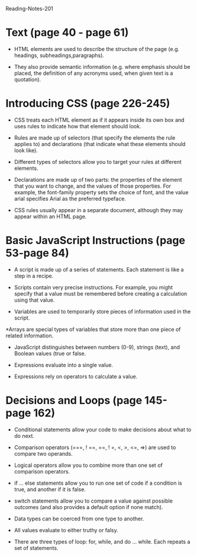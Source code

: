 Reading-Notes-201

# Text (page 40 - page 61)
* HTML elements are used to describe the structure of the page (e.g. headings, subheadings,paragraphs).

* They also provide semantic information (e.g. where emphasis should be placed, the definition of any
acronyms used, when given text is a quotation).


# Introducing CSS (page 226-245)

* CSS treats each HTML element as if it appears inside its own box and uses rules to indicate how that element should look.
* Rules are made up of selectors (that specify the
elements the rule applies to) and declarations (that indicate what these elements should look like).

* Different types of selectors allow you to target your rules at different elements.

* Declarations are made up of two parts: the properties
of the element that you want to change, and the values of those properties. For example, the font-family property sets the choice of font, and the value arial specifies Arial as the preferred typeface.

* CSS rules usually appear in a separate document,
although they may appear within an HTML page.


# Basic JavaScript Instructions (page 53-page 84)
* A script is made up of a series of statements. Each statement is like a step in a recipe. 

* Scripts contain very precise instructions. For example, you might specify that a value must be remembered before creating a calculation using that value. 

* Variables are used to temporarily store pieces of information used in the script. 

*Arrays are special types of variables that store more than one piece of related information. 

* JavaScript distinguishes between numbers (0-9), 
strings (text), and Boolean values (true or false. 

* Expressions evaluate into a single value. 

* Expressions rely on operators to calculate a value.


# Decisions and Loops (page 145-page 162)
* Conditional statements allow your code to make 
decisions about what to do next. 

* Comparison operators (===, ! ==, ==, ! =, <, >, <=, =>) are used to compare two operands. 

* Logical operators allow you to combine more than one set of comparison operators. 

* if ... else statements allow you to run one set of code if a condition is true, and another if it is false. 

* switch statements allow you to compare a value 
against possible outcomes (and also provides a default 
option if none match). 

* Data types can be coerced from one type to another. 

* All values evaluate to either truthy or falsy. 

* There are three types of loop: for, while, and 
do ... while. Each repeats a set of statements.
